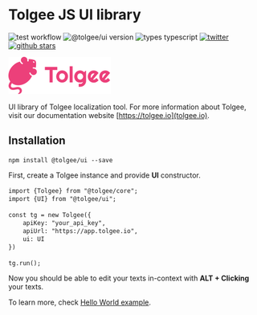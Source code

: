 # Tolgee JS UI library
![test workflow](https://github.com/tolgee/tolgee-js/actions/workflows/test.yml/badge.svg)
![@tolgee/ui version](https://img.shields.io/npm/v/@tolgee/ui?label=%40tolgee%2Fui)
![types typescript](https://img.shields.io/badge/Types-Typescript-blue)
[![twitter](https://img.shields.io/twitter/follow/Tolgee_i18n?style=social)](https://twitter.com/Tolgee_i18n)
[![github stars](https://img.shields.io/github/stars/tolgee/tolgee-js?style=social)](https://github.com/tolgee/tolgee-js)

[<img src="https://raw.githubusercontent.com/tolgee/documentation/cca5778bcb8f57d28a03065d1927fcea31d0b089/tolgee_logo_text.svg" alt="Tolgee Toolkit" />](https://toolkit.tolgee.io)

UI library of Tolgee localization tool. For more information about Tolgee, visit our documentation website
[https://tolgee.io](tolgee.io).

## Installation

    npm install @tolgee/ui --save

First, create a Tolgee instance and provide **UI** constructor.

    import {Tolgee} from "@tolgee/core";
    import {UI} from "@tolgee/ui";

    const tg = new Tolgee({
        apiKey: "your_api_key",
        apiUrl: "https://app.tolgee.io",
        ui: UI
    })

    tg.run();

Now you should be able to edit your texts in-context with **ALT + Clicking** your texts.

To learn more, check [Hello World example](https://toolkit.tolgee.io/docs/web/get_started/hello_world).
